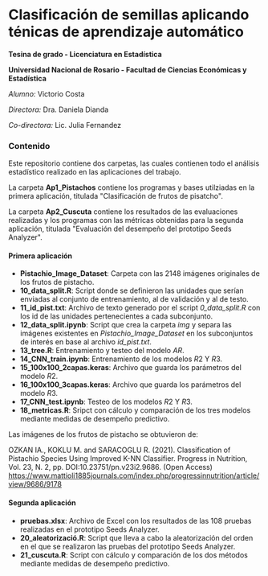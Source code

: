 # Clasificación de semillas aplicando ténicas de aprendizaje automático

**Tesina de grado - Licenciatura en Estadística**

**Universidad Nacional de Rosario - Facultad de Ciencias Económicas y Estadística**

*Alumno:* Victorio Costa

*Directora:* Dra. Daniela Dianda

*Co-directora:* Lic. Julia Fernandez

### Contenido

Este repositorio contiene dos carpetas, las cuales contienen todo el análisis estadístico realizado en las aplicaciones del trabajo.

La carpeta **Ap1_Pistachos** contiene los programas y bases utilziadas en la primera aplicación, titulada "Clasificación de frutos de pisatcho".

La carpeta **Ap2_Cuscuta** contiene los resultados de las evaluaciones realizadas y los programas con las métricas obtenidas para la segunda aplicación, titulada "Evaluación del desempeño del prototipo Seeds Analyzer".

#### Primera aplicación

* **Pistachio_Image_Dataset**: Carpeta con las 2148 imágenes originales de los frutos de pistacho.
* **10_data_split.R**: Script donde se definieron las unidades que serían enviadas al conjunto de entrenamiento, al de validación y al de testo.
* **11_id_pist.txt**: Archivo de texto generado por el script *0_data_split.R* con los id de las unidades pertenecientes a cada subconjunto.
* **12_data_split.ipynb**: Script que crea la carpeta *img* y separa las imágenes existentes en *Pistachio_Image_Dataset* en los subconjuntos de interés en base al archivo *id_pist.txt*.
* **13_tree.R**: Entrenamiento y testeo del modelo *AR*.
* **14_CNN_train.ipynb**: Entrenamiento de los modelos *R*2 Y *R*3.
* **15_100x100_2capas.keras**: Archivo que guarda los parámetros del modelo *R*2.
* **16_100x100_3capas.keras**: Archivo que guarda los parámetros del modelo *R*3.
* **17_CNN_test.ipynb**: Testeo de los modelos *R*2 Y *R*3.
* **18_metricas.R**: Sripct con cálculo y comparación de los tres modelos mediante medidas de desempeño predictivo.

Las imágenes de los frutos de pistacho se obtuvieron de:

OZKAN IA., KOKLU M. and SARACOGLU R. (2021). Classification of Pistachio Species Using Improved K-NN Classifier. Progress in Nutrition, Vol. 23, N. 2, pp. DOI:10.23751/pn.v23i2.9686.  (Open Access) https://www.mattioli1885journals.com/index.php/progressinnutrition/article/view/9686/9178

#### Segunda aplicación

* **pruebas.xlsx**: Archivo de Excel con los resultados de las 108 pruebas realizadas en el prototipo Seeds Analyzer.
* **20_aleatorizació.R**: Script que lleva a cabo la aleatorización del orden en el que se realizaron las pruebas del prototipo Seeds Analyzer.
* **21_cuscuta.R**: Script con cálculo y comparación de los dos métodos mediante medidas de desempeño predictivo.
